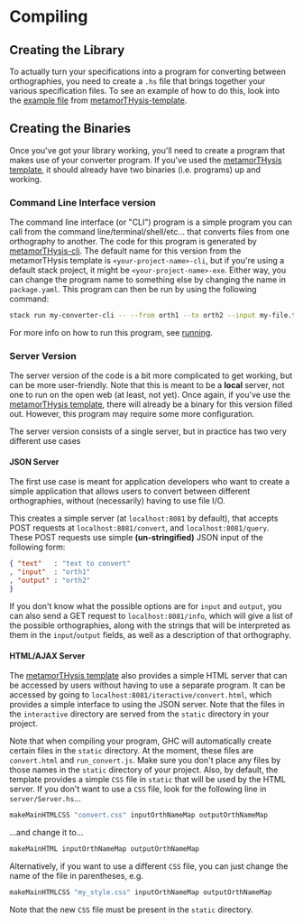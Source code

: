 # Compiling

## Creating the Library

To actually turn your specifications into a program for
converting between orthographies, you need to create a
`.hs` file that brings together your various specification
files. To see an example of how to do this, look into the
[example file](https://github.com/Anteproperispomenon/metamorTHysis-template/blob/main/src/Orthographies.hs)
from [metamorTHysis-template](https://github.com/Anteproperispomenon/metamorTHysis-template).

## Creating the Binaries

Once you've got your library working, you'll need to create
a program that makes use of your converter program. If you've
used the [metamorTHysis template](https://github.com/Anteproperispomenon/metamorTHysis-template),
it should already have two binaries (i.e. programs) up and working.

### Command Line Interface version

The command line interface (or "CLI") program is a simple program
you can call from the command line/terminal/shell/etc... that converts
files from one orthography to another. The code for this program is
generated by [metamorTHysis-cli](https://github.com/Anteproperispomenon/metamorTHysis-cli).
The default name for this version from the metamorTHysis template is
`<your-project-name>-cli`, but if you're using a default stack project,
it might be `<your-project-name>-exe`. Either way, you can change the
program name to something else by changing the name in `package.yaml`.
This program can then be run by using the following command:

```bash
stack run my-converter-cli -- --from orth1 --to orth2 --input my-file.txt
```

For more info on how to run this program, see [running](running.md).

### Server Version

The server version of the code is a bit more complicated to get working,
but can be more user-friendly. Note that this is meant to be a **local**
server, not one to run on the open web (at least, not yet). Once again,
if you've use the [metamorTHysis template](https://github.com/Anteproperispomenon/metamorTHysis-template),
there will already be a binary for this version filled out. However, this
program may require some more configuration. 

The server version consists of a single server, but in practice has two
very different use cases

#### JSON Server

The first use case is meant for application developers who want to create
a simple application that allows users to convert between different orthographies,
without (necessarily) having to use file I/O.

This creates a simple server (at `localhost:8081` by default), that accepts POST
requests at `localhost:8081/convert`, and `localhost:8081/query`. These POST requests
use simple **(un-stringified)** JSON input of the following form:

```json
{ "text"   : "text to convert"
, "input"  : "orth1"
, "output" : "orth2"
}
```

If you don't know what the possible options are for `input` and `output`, you can also
send a GET request to `localhost:8081/info`, which will give a list of the possible
orthographies, along with the strings that will be interpreted as them in the `input`/`output`
fields, as well as a description of that orthography.

#### HTML/AJAX Server

The [metamorTHysis template](https://github.com/Anteproperispomenon/metamorTHysis-template) also
provides a simple HTML server that can be accessed by users without having to use a separate
program. It can be accessed by going to `localhost:8081/iteractive/convert.html`, which provides
a simple interface to using the JSON server. Note that the files in the `interactive` directory
are served from the `static` directory in your project.

Note that when compiling your program, GHC will automatically create certain files in the `static`
directory. At the moment, these files are `convert.html` and `run_convert.js`. Make sure you don't
place any files by those names in the `static` directory of your project. Also, by default, the
template provides a simple `CSS` file in `static` that will be used by the HTML server. If you don't
want to use a `CSS` file, look for the following line in `server/Server.hs`...

```haskell
makeMainHTMLCSS "convert.css" inputOrthNameMap outputOrthNameMap
```

...and change it to...

```haskell
makeMainHTML inputOrthNameMap outputOrthNameMap
```

Alternatively, if you want to use a different `CSS` file, you can just change the name
of the file in parentheses, e.g.

```haskell
makeMainHTMLCSS "my_style.css" inputOrthNameMap outputOrthNameMap
```

Note that the new `CSS` file must be present in the `static` directory.


